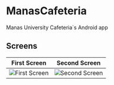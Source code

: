 # ManasCafeteria

Manas University Cafeteria`s Android app


## Screens

| First Screen  | Second Screen  |
|---|---|
| ![First Screen](https://user-images.githubusercontent.com/2938840/30767816-ed540b1c-a008-11e7-9f99-69e185d94d7e.jpg) | ![Second Screen](https://user-images.githubusercontent.com/2938840/30767817-eeff168c-a008-11e7-9cfe-b880954fbfa2.jpg)  |


